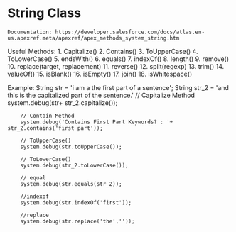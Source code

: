 # String Class

    Documentation: https://developer.salesforce.com/docs/atlas.en-us.apexref.meta/apexref/apex_methods_system_string.htm

Useful Methods:
    1. Capitalize()
    2. Contains()
    3. ToUpperCase()
    4. ToLowerCase()
    5. endsWith()
    6. equals()
    7. indexOf()
    8. length()
    9. remove()
    10. replace(target, replacement)
    11. reverse()
    12. split(regexp)
    13. trim()
    14. valueOf()
    15. isBlank()
    16. isEmpty()
    17. join()
    18. isWhitespace()

Example:
        String str = 'i am a the first part of a sentence';
        String str_2 = 'and this is the capitalized part of the sentence.'
        // Capitalize Method
        system.debug(str+ str_2.capitalize());

        // Contain Method
        system.debug('Contains First Part Keywords? : '+ str_2.contains('first part'));

        // ToUpperCase()
        system.debug(str.toUpperCase());

        // ToLowerCase()
        system.debug(str_2.toLowerCase());

        // equal
        system.debug(str.equals(str_2));

        //indexof
        system.debug(str.indexOf('first'));

        //replace
        system.debug(str.replace('the',''));

